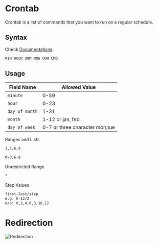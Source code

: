 # Crontab

Crontab is a list of commands that you want to run on a regular schedule.

## Syntax

Check [Documentations](https://www.computerhope.com/unix/ucrontab.htm).

```bash
MIN HOUR DOM MON DOW CMD
```

## Usage

| Field Name     | Allowed Value                  |
| -------------- | ------------------------------ |
| `minute`       | 0-59                           |
| `hour`         | 0-23                           |
| `day of month` | 1-31                           |
| `month`        | 1-12 or jan, feb               |
| `day of week`  | 0-7 or three character mon,tue |

Ranges and Lists

```bash
1,3,6,9
```

```bash
0-3,6-9
```

Unrestricted Range

```bash
*
```

Step Values

```bash
first-last/step
e.g. 0-12/2
o/p: 0,2,4,6,8,10,12
```

# Redirection

![Redirection](/LinuxWorld/Images/Redirection.png)

